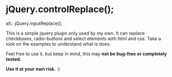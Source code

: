 jQuery.controlReplace();
========================
alt.: jQuery.inputReplace();

This is a simple jquery plugin only used by my own. It can replace checkboxes, radio-buttons and select elements with html and css.
Take a look on the examples to understand what is does.

Feel free to use it, but keep in mind, this may **not be bug-free or completely tested**.

**Use it at your own risk.** :)
